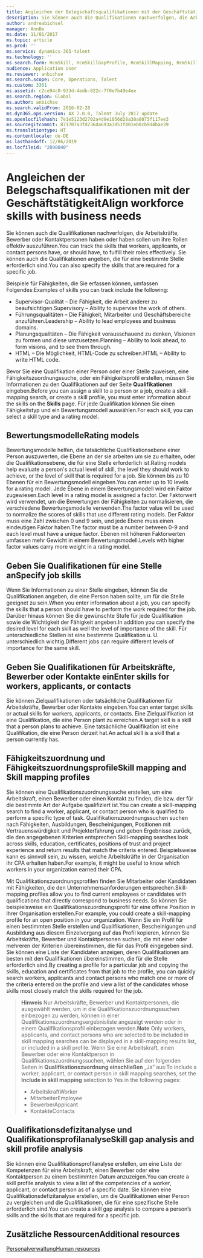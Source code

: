 ```yaml
---
title: Angleichen der Belegschaftsqualifikationen mit der Geschäftstätigkeit
description: Sie können auch die Qualifikationen nachverfolgen, die Arbeitskräfte, Bewerber oder Kontaktpersonen haben oder haben sollen um ihre Rollen effektiv auszuführen. Sie können auch die Qualifikationen angeben, die für eine bestimmte Stelle erforderlich sind.
author: andreabichsel
manager: AnnBe
ms.date: 11/01/2017
ms.topic: article
ms.prod: ''
ms.service: dynamics-365-talent
ms.technology: ''
ms.search.form: HcmSkill, HcmSkillGapProfile, HcmSkillMapping, HcmSkillType
audience: Application User
ms.reviewer: anbichse
ms.search.scope: Core, Operations, Talent
ms.custom: 3361
ms.assetid: c2ce94c0-933d-4edb-822c-7f0e7b49e4ee
ms.search.region: Global
ms.author: anbichse
ms.search.validFrom: 2016-02-28
ms.dyn365.ops.version: AX 7.0.0, Talent July 2017 update
ms.openlocfilehash: 7e1e5123d2702a4d9e1056d28a38a8075f117ee3
ms.sourcegitcommit: 871707a3fd236da693a3d51f401eb0cb9d4bae39
ms.translationtype: HT
ms.contentlocale: de-DE
ms.lasthandoff: 12/06/2019
ms.locfileid: "2898040"
---
```

# <a name="align-workforce-skills-with-business-needs"></a><span data-ttu-id="5d21d-104">Angleichen der Belegschaftsqualifikationen mit der Geschäftstätigkeit</span><span class="sxs-lookup"><span data-stu-id="5d21d-104">Align workforce skills with business needs</span></span>

<span data-ttu-id="5d21d-105">Sie können auch die Qualifikationen nachverfolgen, die Arbeitskräfte, Bewerber oder Kontaktpersonen haben oder haben sollen um ihre Rollen effektiv auszuführen.</span><span class="sxs-lookup"><span data-stu-id="5d21d-105">You can track the skills that workers, applicants, or contact persons have, or should have, to fulfill their roles effectively.</span></span> <span data-ttu-id="5d21d-106">Sie können auch die Qualifikationen angeben, die für eine bestimmte Stelle erforderlich sind.</span><span class="sxs-lookup"><span data-stu-id="5d21d-106">You can also specify the skills that are required for a specific job.</span></span>

<span data-ttu-id="5d21d-107">Beispiele für Fähigkeiten, die Sie erfassen können, umfassen Folgendes:</span><span class="sxs-lookup"><span data-stu-id="5d21d-107">Examples of skills you can track include the following:</span></span>
-   <span data-ttu-id="5d21d-108">Supervisor-Qualität – Die Fähigkeit, die Arbeit anderer zu beaufsichtigen.</span><span class="sxs-lookup"><span data-stu-id="5d21d-108">Supervisory – Ability to supervise the work of others.</span></span>
-   <span data-ttu-id="5d21d-109">Führungsqualitäten – Die Fähigkeit, Mitarbeiter und Geschäftsbereiche anzuführen.</span><span class="sxs-lookup"><span data-stu-id="5d21d-109">Leadership – Ability to lead employees and business domains.</span></span>
-   <span data-ttu-id="5d21d-110">Planungsqualitäten – Die Fähigkeit vorausschauend zu denken, Visionen zu formen und diese umzusetzen.</span><span class="sxs-lookup"><span data-stu-id="5d21d-110">Planning – Ability to look ahead, to form visions, and to see them through.</span></span>
-   <span data-ttu-id="5d21d-111">HTML – Die Möglichkeit, HTML-Code zu schreiben.</span><span class="sxs-lookup"><span data-stu-id="5d21d-111">HTML – Ability to write HTML code.</span></span>

<span data-ttu-id="5d21d-112">Bevor Sie eine Qualifikation einer Person oder einer Stelle zuweisen, eine Fähigkeitszuordnungssuche, oder ein Fähigkeitsprofil erstellen, müssen Sie Informationen zu den Qualifikationen auf der Seite **Qualifikationen** eingeben.</span><span class="sxs-lookup"><span data-stu-id="5d21d-112">Before you can assign a skill to a person or a job, create a skill-mapping search, or create a skill profile, you must enter information about the skills on the **Skills** page.</span></span> <span data-ttu-id="5d21d-113">Für jede Qualifikation können Sie einen Fähigkeitstyp und ein Bewertungsmodell auswählen.</span><span class="sxs-lookup"><span data-stu-id="5d21d-113">For each skill, you can select a skill type and a rating model.</span></span>

## <a name="rating-models"></a><span data-ttu-id="5d21d-114">Bewertungsmodelle</span><span class="sxs-lookup"><span data-stu-id="5d21d-114">Rating models</span></span>
<span data-ttu-id="5d21d-115">Bewertungsmodelle helfen, die tatsächliche Qualifikationsebene einer Person auszuwerten, die Ebene an der sie arbeiten um sie zu erhalten, oder die Qualifikationsebene, die für eine Stelle erforderlich ist.</span><span class="sxs-lookup"><span data-stu-id="5d21d-115">Rating models help evaluate a person's actual level of skill, the level they should work to achieve, or the level of skill that is required for a job.</span></span> <span data-ttu-id="5d21d-116">Sie können bis zu 10 Ebenen für ein Bewertungsmodell eingeben.</span><span class="sxs-lookup"><span data-stu-id="5d21d-116">You can enter up to 10 levels for a rating model.</span></span>  <span data-ttu-id="5d21d-117">Jede Ebene in einem Bewertungsmodell wird ein Faktor zugewiesen.</span><span class="sxs-lookup"><span data-stu-id="5d21d-117">Each level in a rating model is assigned a factor.</span></span>  <span data-ttu-id="5d21d-118">Der Faktorwert wird verwendet, um die Bewertungen der Fähigkeiten zu normalisieren, die verschiedene Bewertungsmodelle verwenden.</span><span class="sxs-lookup"><span data-stu-id="5d21d-118">The factor value will be used to normalize the scores of skills that use different rating models.</span></span>  <span data-ttu-id="5d21d-119">Der Faktor muss eine Zahl zwischen 0 und 9 sein, und jede Ebene muss einen eindeutigen Faktor haben.</span><span class="sxs-lookup"><span data-stu-id="5d21d-119">The factor must be a number between 0-9 and each level must have a unique factor.</span></span>  <span data-ttu-id="5d21d-120">Ebenen mit höheren Faktorwerten umfassen mehr Gewicht in einem Bewertungsmodell.</span><span class="sxs-lookup"><span data-stu-id="5d21d-120">Levels with higher factor values carry more weight in a rating model.</span></span>

## <a name="specify-job-skills"></a><span data-ttu-id="5d21d-121">Geben Sie Qualifikationen für eine Stelle an</span><span class="sxs-lookup"><span data-stu-id="5d21d-121">Specify job skills</span></span>
<span data-ttu-id="5d21d-122">Wenn Sie Informationen zu einer Stelle eingeben, können Sie die Qualifikationen angeben, die eine Person haben sollte, um für die Stelle geeignet zu sein.</span><span class="sxs-lookup"><span data-stu-id="5d21d-122">When you enter information about a job, you can specify the skills that a person should have to perform the work required for the job.</span></span>  <span data-ttu-id="5d21d-123">Darüber hinaus können Sie die gewünschte Stufe für jede Qualifikation sowie die Wichtigkeit der Fähigkeit angeben.</span><span class="sxs-lookup"><span data-stu-id="5d21d-123">In addition you can specify the desired level for each skill as well the level of importance of the skill.</span></span> <span data-ttu-id="5d21d-124">Für unterschiedliche Stellen ist eine bestimmte Qualifikation u. U. unterschiedlich wichtig.</span><span class="sxs-lookup"><span data-stu-id="5d21d-124">Different jobs can require different levels of importance for the same skill.</span></span>

## <a name="enter-skills-for-workers-applicants-or-contacts"></a><span data-ttu-id="5d21d-125">Geben Sie Qualifikationen für Arbeitskräfte, Bewerber oder Kontakte ein</span><span class="sxs-lookup"><span data-stu-id="5d21d-125">Enter skills for workers, applicants, or contacts</span></span>
<span data-ttu-id="5d21d-126">Sie können Zielqualifikationen oder tatsächliche Qualifikationen für Arbeitskräfte, Bewerber oder Kontakte eingeben.</span><span class="sxs-lookup"><span data-stu-id="5d21d-126">You can enter target skills or actual skills for workers, applicants, or contacts.</span></span> <span data-ttu-id="5d21d-127">Eine Zielqualifikation ist eine Qualifikation, die eine Person plant zu erreichen.</span><span class="sxs-lookup"><span data-stu-id="5d21d-127">A target skill is a skill that a person plans to achieve.</span></span> <span data-ttu-id="5d21d-128">Eine tatsächliche Qualifikation ist eine Qualifikation, die eine Person derzeit hat.</span><span class="sxs-lookup"><span data-stu-id="5d21d-128">An actual skill is a skill that a person currently has.</span></span>

## <a name="skill-mapping-and-skill-mapping-profiles"></a><span data-ttu-id="5d21d-129">Fähigkeitszuordnung und Fähigkeitszuordnungsprofile</span><span class="sxs-lookup"><span data-stu-id="5d21d-129">Skill mapping and Skill mapping profiles</span></span>
<span data-ttu-id="5d21d-130">Sie können eine Qualifikationszuordnungssuche erstellen, um eine Arbeitskraft, einen Bewerber oder einen Kontakt zu finden, die bzw. der für die bestimmte Art der Aufgabe qualifiziert ist.</span><span class="sxs-lookup"><span data-stu-id="5d21d-130">You can create a skill-mapping search to find a worker, applicant, or contact person who is qualified to perform a specific type of task.</span></span> <span data-ttu-id="5d21d-131">Qualifikationszuordnungssuchen suchen nach Fähigkeiten, Ausbildungen, Bescheinigungen, Positionen mit Vertrauenswürdigkeit und Projekterfahrung und geben Ergebnisse zurück, die den angegebenen Kriterien entsprechen.</span><span class="sxs-lookup"><span data-stu-id="5d21d-131">Skill-mapping searches look across skills, education, certificates, positions of trust and project experience and return results that match the criteria entered.</span></span>  <span data-ttu-id="5d21d-132">Beispielsweise kann es sinnvoll sein, zu wissen, welche Arbeitskräfte in der Organisation ihr CPA erhalten haben.</span><span class="sxs-lookup"><span data-stu-id="5d21d-132">For example, it might be useful to know which workers in your organization earned their CPA.</span></span>

<span data-ttu-id="5d21d-133">Mit Qualifikationszuordnungsprofilen finden Sie Mitarbeiter oder Kandidaten mit Fähigkeiten, die den Unternehmensanforderungen entsprechen.</span><span class="sxs-lookup"><span data-stu-id="5d21d-133">Skill-mapping profiles allow you to find current employees or candidates with qualifications that directly correspond to business needs.</span></span>  <span data-ttu-id="5d21d-134">So können Sie beispielsweise ein Qualifikationszuordnungsprofil für eine offene Position in Ihrer Organisation erstellen.</span><span class="sxs-lookup"><span data-stu-id="5d21d-134">For example, you could create a skill-mapping profile for an open position in your organization.</span></span> <span data-ttu-id="5d21d-135">Wenn Sie ein Profil für einen bestimmten Stelle erstellen und Qualifikationen, Bescheinigungen und Ausbildung aus diesem Einzelvorgang auf das Profil kopieren, können Sie Arbeitskräfte, Bewerber und Kontaktpersonen suchen, die mit einer oder mehreren der Kriterien übereinstimmen, die für das Profil eingegeben sind. Sie können eine Liste der Kandidaten anzeigen, deren Qualifikationen am besten mit den Qualifikationen übereinstimmen, die für die Stelle erforderlich sind.</span><span class="sxs-lookup"><span data-stu-id="5d21d-135">By creating a profile for a particular job and copying the skills, education and certificates from that job to the profile, you can quickly search workers, applicants and contact persons who match one or more of the criteria entered on the profile and view a list of the candidates whose skills most closely match the skills required for the job.</span></span>

> <span data-ttu-id="5d21d-136">**Hinweis** Nur Arbeitskräfte, Bewerber und Kontaktpersonen, die ausgewählt werden, um in die Qualifikationszuordnungssuchen einbezogen zu werden, können in einer Qualifikationszuordnungsergebnisliste angezeigt werden oder in einem Qualifikationsprofil einbezogen werden.</span><span class="sxs-lookup"><span data-stu-id="5d21d-136">**Note** Only workers, applicants, and contact persons who are selected to be included in skill mapping searches can be displayed in a skill-mapping results list, or included in a skill profile.</span></span> <span data-ttu-id="5d21d-137">Wenn Sie eine Arbeitskraft, einen Bewerber oder eine Kontaktperson in Qualifikationszuordnungssuchen, wählen Sie auf den folgenden Seiten in **Qualifikationszuordnung einschließen** „Ja“ aus:</span><span class="sxs-lookup"><span data-stu-id="5d21d-137">To include a worker, applicant, or contact person in skill mapping searches, set the **Include in skill mapping** selection to Yes in the following pages:</span></span>
> 
> + <span data-ttu-id="5d21d-138">Arbeitskraft</span><span class="sxs-lookup"><span data-stu-id="5d21d-138">Worker</span></span>
> + <span data-ttu-id="5d21d-139">Mitarbeiter</span><span class="sxs-lookup"><span data-stu-id="5d21d-139">Employee</span></span>
> + <span data-ttu-id="5d21d-140">Bewerber</span><span class="sxs-lookup"><span data-stu-id="5d21d-140">Applicant</span></span>
> + <span data-ttu-id="5d21d-141">Kontakte</span><span class="sxs-lookup"><span data-stu-id="5d21d-141">Contacts</span></span>

## <a name="skill-gap-analysis-and-skill-profile-analysis"></a><span data-ttu-id="5d21d-142">Qualifikationsdefizitanalyse und Qualifikationsprofilanalyse</span><span class="sxs-lookup"><span data-stu-id="5d21d-142">Skill gap analysis and skill profile analysis</span></span>
<span data-ttu-id="5d21d-143">Sie können eine Qualifikationsprofilanalyse erstellen, um eine Liste der Kompetenzen für eine Arbeitskraft, einen Bewerber oder eine Kontaktperson zu einem bestimmten Datum anzuzeigen.</span><span class="sxs-lookup"><span data-stu-id="5d21d-143">You can create a skill profile analysis to view a list of the competencies of a worker, applicant, or contact person as of a specific date.</span></span> <span data-ttu-id="5d21d-144">Sie können eine Qualifikationsdefizitanalyse erstellen, um die Qualifikationen einer Person zu vergleichen und die Qualifikationen, die für eine spezifische Stelle erforderlich sind.</span><span class="sxs-lookup"><span data-stu-id="5d21d-144">You can create a skill gap analysis to compare a person’s skills and the skills that are required for a specific job.</span></span>  



<a name="additional-resources"></a><span data-ttu-id="5d21d-145">Zusätzliche Ressourcen</span><span class="sxs-lookup"><span data-stu-id="5d21d-145">Additional resources</span></span>
--------

[<span data-ttu-id="5d21d-146">Personalverwaltung</span><span class="sxs-lookup"><span data-stu-id="5d21d-146">Human resources</span></span>](index.yml)




